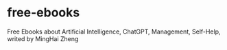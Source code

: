 # free-ebooks
Free Ebooks about Artificial Intelligence, ChatGPT, Management, Self-Help, writed by MingHai Zheng
